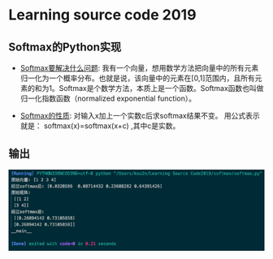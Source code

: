 # Learning source code 2019

## Softmax的Python实现

- [Softmax要解决什么问题](fluid): 我有一个向量，想用数学方法把向量中的所有元素归一化为一个概率分布。也就是说，该向量中的元素在[0,1]范围内，且所有元素的和为1。Softmax是个数学方法，本质上是一个函数。Softmax函数也叫做归一化指数函数（normalized exponential function）。

- [Softmax的性质](legacy): 对输入x加上一个实数c后求softmax结果不变。
    用公式表示就是：
    softmax(x)=softmax(x+c) ,其中c是实数。
## 输出
![](https://github.com/KoU2N/Learning-Source-Code2019/blob/master/softmax/softmax.png)

